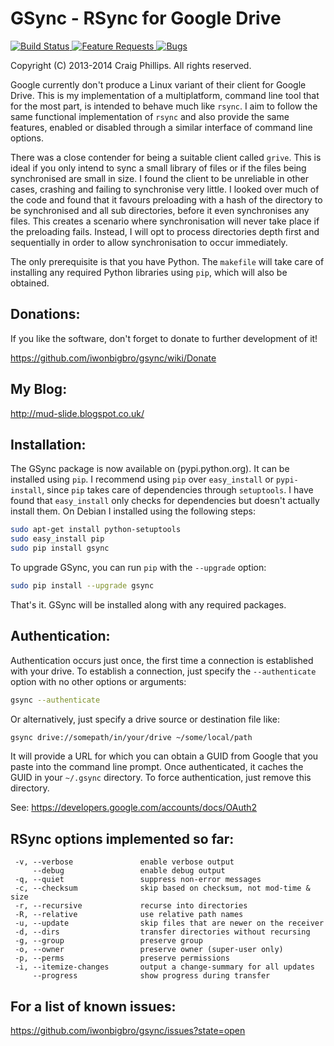 # GSync - RSync for Google Drive

[![Build Status](
    https://travis-ci.org/molinav/gsync.svg?branch=master)
](
    https://travis-ci.org/github/molinav/gsync/builds
)
[![Feature Requests](
    https://img.shields.io/github/issues/molinav/gsync/feature-request.svg)
](
    https://github.com/molinav/gsync/issues?q=is%3Aopen+is%3Aissue+label%3Afeature-request
)
[![Bugs](
    https://img.shields.io/github/issues/molinav/gsync/bug.svg)
](
    https://github.com/molinav/gsync/issues?utf8=✓&q=is%3Aissue+is%3Aopen+label%3Abug
)

Copyright (C) 2013-2014 Craig Phillips. All rights reserved.

Google currently don't produce a Linux variant of their client for Google
Drive. This is my implementation of a multiplatform, command line tool that
for the most part, is intended to behave much like `rsync`. I aim to follow
the same functional implementation of `rsync` and also provide the same
features, enabled or disabled through a similar interface of command line
options.

There was a close contender for being a suitable client called `grive`. This is
ideal if you only intend to sync a small library of files or if the files being
synchronised are small in size. I found the client to be unreliable in other
cases, crashing and failing to synchronise very little. I looked over much of
the code and found that it favours preloading with a hash of the directory to
be synchronised and all sub directories, before it even synchronises any files.
This creates a scenario where synchronisation will never take place if the
preloading fails. Instead, I will opt to process directories depth first and
sequentially in order to allow synchronisation to occur immediately.

The only prerequisite is that you have Python. The `makefile` will take care of
installing any required Python libraries using `pip`, which will also be
obtained.

## Donations:

If you like the software, don't forget to donate to further development of it!

https://github.com/iwonbigbro/gsync/wiki/Donate

## My Blog:

http://mud-slide.blogspot.co.uk/

## Installation:

The GSync package is now available on (pypi.python.org). It can be installed
using `pip`. I recommend using `pip` over `easy_install` or `pypi-install`,
since `pip` takes care of dependencies through `setuptools`. I have found that
`easy_install` only checks for dependencies but doesn't actually install them.
On Debian I installed using the following steps:
```sh
sudo apt-get install python-setuptools
sudo easy_install pip
sudo pip install gsync
```

To upgrade GSync, you can run `pip` with the `--upgrade` option:
```sh
sudo pip install --upgrade gsync
```

That's it. GSync will be installed along with any required packages.

## Authentication:

Authentication occurs just once, the first time a connection is established
with your drive. To establish a connection, just specify the `--authenticate`
option with no other options or arguments:
```sh
gsync --authenticate
```

Or alternatively, just specify a drive source or destination file like:
```sh
gsync drive://somepath/in/your/drive ~/some/local/path
```

It will provide a URL for which you can obtain a GUID from Google that you
paste into the command line prompt. Once authenticated, it caches the GUID in
your `~/.gsync` directory. To force authentication, just remove this directory.

See: https://developers.google.com/accounts/docs/OAuth2

## RSync options implemented so far:

```
 -v, --verbose               enable verbose output
     --debug                 enable debug output
 -q, --quiet                 suppress non-error messages
 -c, --checksum              skip based on checksum, not mod-time & size
 -r, --recursive             recurse into directories
 -R, --relative              use relative path names
 -u, --update                skip files that are newer on the receiver
 -d, --dirs                  transfer directories without recursing
 -g, --group                 preserve group
 -o, --owner                 preserve owner (super-user only)
 -p, --perms                 preserve permissions
 -i, --itemize-changes       output a change-summary for all updates
     --progress              show progress during transfer
```

## For a list of known issues:

https://github.com/iwonbigbro/gsync/issues?state=open
